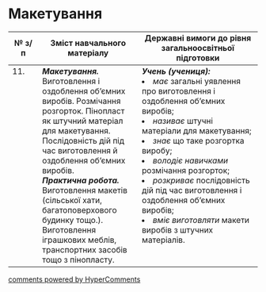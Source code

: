 <div id="hypercomments_widget" class="js-hypercomments-widget invisible"></div>

# Макетування

<table>
  <tr>
    <td width="12%" align="center"><b>№ з/п</b></td>
    <td width="40%" align="center"><b>Зміст навчального матеріалу</b></td>
    <td width="60%" align="center"><b>Державні вимоги до рівня загальноосвітньої підготовки</b></td>
  </tr>
<tbody>
  <tr>
    <td width="12%" style="vertical-align:top !important;">
11.</td>
    <td width="40%" style="vertical-align:top !important;">
<b><i>Макетування.</i></b>  Виготовлення і оздоблення об’ємних виробів. Розмічання розгорток. Пінопласт як штучний матеріал для макетування. Послідовність дій під час виготовлення й  оздоблення об’ємних виробів.<br>
<b><i>Практична робота.</i></b> <br>
Виготовлення макетів (сільської хати, багатоповерхового будинку тощо.). <br>
Виготовлення іграшкових меблів, транспортних засобів тощо з пінопласту.
</td>
    <td width="60%" style="vertical-align:top !important;">
<i><b>Учень (учениця):</b></i><br>
<li><i>має</i> загальні уявлення про виготовлення і оздоблення об’ємних виробів;</li>
<li><i>називає</i> штучні матеріали для макетування;</li>
<li><i>знає</i> що таке розгортка виробу; </li>
<li><i>володіє навичками</i> розмічання розгорток;</li> 
<li><i>розкриває</i> послідовність дій під час виготовлення і оздоблення об’ємних виробів;</li>
<li><i>вміє виготовляти</i> макети виробів  з штучних матеріалів.</li>
</td>
  </tr>
</tbody>
</table>

<div class="js-hypercomments-container">
<a href="http://hypercomments.com" class="hc-link" title="comments widget">comments powered by HyperComments</a>
</div>